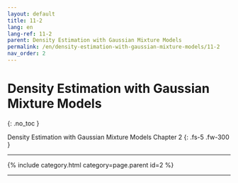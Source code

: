 ```yaml
---
layout: default
title: 11-2
lang: en
lang-ref: 11-2
parent: Density Estimation with Gaussian Mixture Models
permalink: /en/density-estimation-with-gaussian-mixture-models/11-2
nav_order: 2
---
```


# Density Estimation with Gaussian Mixture Models
{: .no_toc }


Density Estimation with Gaussian Mixture Models Chapter 2
{: .fs-5 .fw-300 }

---

{% include category.html category=page.parent id=2 %}

---

